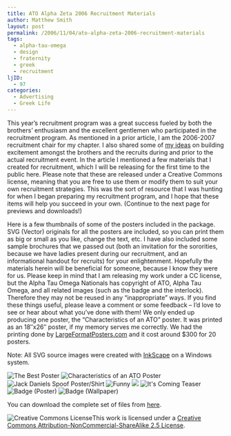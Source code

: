 ```yaml
---
title: ATO Alpha Zeta 2006 Recruitment Materials
author: Matthew Smith
layout: post
permalink: /2006/11/04/ato-alpha-zeta-2006-recruitment-materials
tags:
  - alpha-tau-omega
  - design
  - fraternity
  - greek
  - recruitment
ljID:
  - 97
categories:
  - Advertising
  - Greek Life
---
```

This year&#8217;s recruitment program was a great success fueled by both the brothers&#8217; enthusiasm and the excellent gentlemen who participated in the recruitment program. As mentioned in a prior article, I am the 2006-2007 recruitment chair for my chapter. I also shared some of [my ideas][1] on building excitement amongst the brothers and the recruits during and prior to the actual recruitment event. In the article I mentioned a few materials that I created for recruitment, which I will be releasing for the first time to the public here. Please note that these are released under a Creative Commons license, meaning that you are free to use them or modify them to suit your own recruitment strategies. This was the sort of resource that I was hunting for when I began preparing my recruitment program, and I hope that these items will help you succeed in your own. (Continue to the next page for previews and downloads!)

<!--more-->

Here is a few thumbnails of some of the posters included in the package. SVG (Vector) originals for all the posters are included, so you can print them as big or small as you like, change the text, etc. I have also included some sample brochures that we passed out (both an invitation for the sororities, because we have ladies present during our recruitment, and an informational handout for recruits) for your enlightenment. Hopefully the materials herein will be beneficial for someone, because I know they were for us. Please keep in mind that I am releasing my work under a CC license, but the Alpha Tau Omega Nationals has copyright of ATO, Alpha Tau Omega, and all related images (such as the badge and the interlock). Therefore they may not be reused in any &#8220;inappropriate&#8221; ways. If you find these things useful, please leave a comment or some feedback &#8211; I&#8217;d love to see or hear about what you&#8217;ve done with them! We only ended up producing one poster, the &#8220;Characteristics of an ATO&#8221; poster. It was printed as an 18&#8243;x26&#8243; poster, if my memory serves me correctly. We had the printing done by [LargeFormatPosters.com][2] and it cost around $300 for 20 posters.

Note: All SVG source images were created with [InkScape][3] on a Windows system.

<img src="http://archive.digivation.net/wp-content/uploads/2006/11/the_best.png" id="image147" alt="The Best Poster" />  
<img src="http://archive.digivation.net/wp-content/uploads/2006/11/characteristics.png" id="image142" alt="Characteristics of an ATO Poster" />  
<img src="http://archive.digivation.net/wp-content/uploads/2006/11/poster3.png" id="image146" alt="Jack Daniels Spoof Poster/Shirt" />  
<img src="http://archive.digivation.net/wp-content/uploads/2006/11/poster2.png" id="image145" alt="Funny " />  
<img src="http://archive.digivation.net/wp-content/uploads/2006/11/path.png" id="image144" />  
<img src="http://archive.digivation.net/wp-content/uploads/2006/11/its_coming.png" id="image143" alt="It's Coming Teaser" />  
<img src="http://archive.digivation.net/wp-content/uploads/2006/11/badge_poster.png" id="image141" alt="Badge (Poster)" />  
<img src="http://archive.digivation.net/wp-content/uploads/2006/11/badge.png" id="image140" alt="Badge (Wallpaper)" />

You can download the complete set of files from [here][4].

<p style="text-align: left; font-size: xx-small">
  <!--Creative Commons License-->
  
  <a href="http://creativecommons.org/licenses/by-nc-sa/2.5/" rel="license"><img src="http://creativecommons.org/images/public/somerights20.png" alt="Creative Commons License" style="clear: none; border-width: 0pt; float: left" /></a>This work is licensed under a <a href="http://creativecommons.org/licenses/by-nc-sa/2.5/" rel="license">Creative Commons Attribution-NonCommercial-ShareAlike 2.5 License</a>.<!--/Creative Commons License-->
</p>

 [1]: http://archive.digivation.net/2006/08/07/building-an-effective-recruitment-strategy/
 [2]: http://www.largeformatposters.com/
 [3]: http://www.inkscape.org/
 [4]: http://www.digivation.net/wp-content/uploads/2006/11/ato_rush_complete.zip